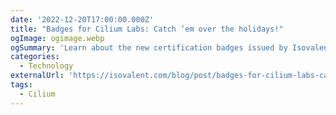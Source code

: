 ```yaml
---
date: '2022-12-20T17:00:00.000Z'
title: "Badges for Cilium Labs: Catch ‘em over the holidays!"
ogImage: ogimage.webp
ogSummary: 'Learn about the new certification badges issued by Isovalent'
categories:
  - Technology
externalUrl: 'https://isovalent.com/blog/post/badges-for-cilium-labs-catch-em-over-the-holidays/'
tags:
  - Cilium
---
```


